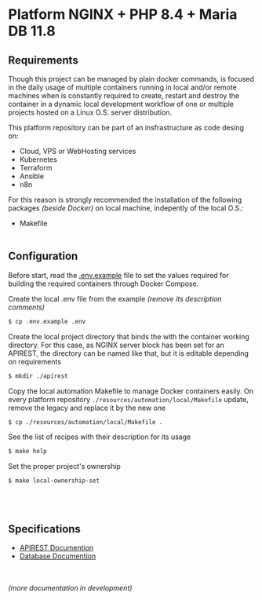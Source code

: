 # Platform NGINX + PHP 8.4 + Maria DB 11.8

## Requirements

Though this project can be managed by plain docker commands, is focused in the daily usage of multiple containers running in local and/or remote machines when is constantly required to create, restart and destroy the container in a dynamic local development workflow of one or multiple projects hosted on a Linux O.S. server distribution.

This platform repository can be part of an insfrastructure as code desing on:

- Cloud, VPS or WebHosting services
- Kubernetes
- Terraform
- Ansible
- n8n

For this reason is strongly recommended the installation of the following packages *(beside Docker)* on local machine, indepently of the local O.S.:

- Makefile
<br><br>

## Configuration

Before start, read the [.env.example](./.env.example) file to set the values required for building the required containers through Docker Compose.

Create the local .env file from the example *(remove its description comments)*
```bash
$ cp .env.example .env
```

Create the local project directory that binds the with the container working directory. For this case, as NGINX server block has been set for an APIREST, the directory can be named like that, but it is editable depending on requirements
```bash
$ mkdir ./apirest
```

Copy the local automation Makefile to manage Docker containers easily. On every platform repository `./resources/automation/local/Makefile` update, remove the legacy and replace it by the new one
```bash
$ cp ./resources/automation/local/Makefile .
```

See the list of recipes with their description for its usage
```bash
$ make help
```

Set the proper project's ownership
```bash
$ make local-ownership-set
```
<br><br>

## Specifications

- [APIREST Documention](./resources/docs/apirest/README.md)
- [Database Documention](./resources/docs/database/README.md)

<br><br>
*(more documentation in development)*